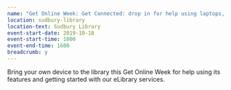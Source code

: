 ```yaml
---
name: "Get Online Week: Get Connected: drop in for help using laptops, tablets and smartphones"
location: sudbury-library
location-text: Sudbury Library
event-start-date: 2019-10-18
event-start-time: 1000
event-end-time: 1600
breadcrumb: y
---
```


Bring your own device to the library this Get Online Week for help using its features and getting started with our eLibrary services.
